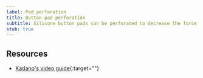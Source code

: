 ```yaml
---
label: Pad perforation
title: Button pad perforation
subtitle: Silicone button pads can be perforated to decrease the force needed to actuate the buttons.
stub: true
---
```


## Resources

- [Kadano's video guide](https://www.youtube.com/watch?v=tL3zzBMGPaY){:target=""}
